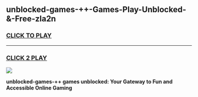 
## unblocked-games-++-Games-Play-Unblocked-&-Free-zla2n
<h3>
<a href="https://premium76.site?title=unblocked-games-++&ref=24A">CLICK TO PLAY</a></h3>
<hr>

<h3>
<a href="https://premium76.site?title=unblocked-games-++&ref=24A">CLICK 2 PLAY</a>
  
</h3>

<a href="https://premium76.site?title=unblocked-games-++&ref=24A"><img src="https://clearcache.store/games.png"></a>


**unblocked-games-++ games unblocked: Your Gateway to Fun and Accessible Online Gaming**

